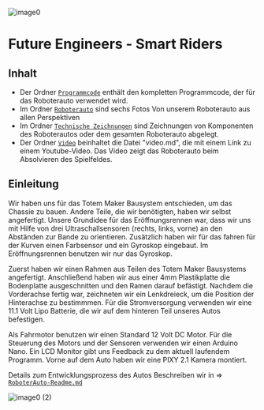![image0](https://github.com/biswro2023/smartiecar/assets/131177565/5d9d468e-8dde-4f72-8bcc-868d23993b3d)


Future Engineers - Smart Riders 
====

## Inhalt

* Der Ordner [`Programmcode`](https://github.com/biswro2023/smartiecar/tree/master/Programmcode) enthält den kompletten Programmcode, der für das Roboterauto verwendet wird.
* Im Ordner [`Roboterauto`](https://github.com/biswro2023/smartiecar/tree/master/Roboterauto) sind sechs Fotos Von unserem Roboterauto aus allen Perspektiven
* Im Ordner [`Technische Zeichnungen`](https://github.com/biswro2023/smartiecar/tree/master/Technische%20Zeichnungen) sind Zeichnungen von Komponenten des Roboterautos oder dem gesamten Roboterauto abgelegt.
* Der Ordner [`Video`](https://github.com/biswro2023/smartiecar/tree/master/Video) beinhaltet die Datei "video.md", die mit einem Link zu einem Youtube-Video. Das Video zeigt das Roboterauto beim Absolvieren des Spielfeldes.

## Einleitung


Wir haben  uns für das Totem Maker Bausystem entschieden, um das Chassie zu bauen. Andere Teile, die wir benötigten, haben wir selbst angefertigt.
Unsere Grundidee für das Eröffnungsrennen war, dass wir uns mit Hilfe von drei Ultraschallsensoren (rechts, links, vorne) an den Abständen zur Bande zu orientieren.
Zusätzlich haben wir für das fahren für der Kurven einen Farbsensor und ein Gyroskop eingebaut. Im Eröffnungsrennen benutzen wir nur das Gyroskop.

Zuerst haben wir einen Rahmen aus Teilen des Totem Maker Bausystems angefertigt. Anschließend haben wir aus einer 4mm Plastikplatte die Bodenplatte ausgeschnitten und den Ramen darauf befästigt.
Nachdem die Vorderachse fertig war, zeichneten wir ein Lenkdreieck, um die Position der Hinterachse zu bestimmmen. 
Für die Stromversorgung verwenden wir eine 11.1 Volt Lipo Batterie, die wir auf dem hinteren Teil unseres Autos befestigen.

Als Fahrmotor benutzen wir einen Standard 12 Volt DC Motor.
Für die Steuerung des Motors und der Sensoren verwenden wir einen Arduino Nano. 
Ein LCD Monitor gibt uns Feedback zu dem aktuell laufendem Programm. 
Vorne auf dem Auto haben wir eine PIXY 2.1 Kamera montiert.
  
Details zum Entwicklungsprozess des Autos Beschreiben wir in => [`RoboterAuto-Readme.md`](https://github.com/biswro2023/smartiecar/blob/master/Roboterauto/README.md)

![image0 (2)](https://github.com/biswro2023/smartiecar/assets/131591590/687d8725-438f-4099-aef0-7533da0b93fc)
